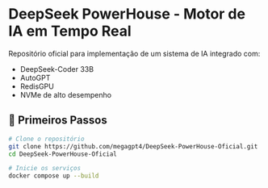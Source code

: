 # DeepSeek PowerHouse - Motor de IA em Tempo Real

Repositório oficial para implementação de um sistema de IA integrado com:
- DeepSeek-Coder 33B
- AutoGPT
- RedisGPU
- NVMe de alto desempenho

## 🚀 Primeiros Passos

```bash
# Clone o repositório
git clone https://github.com/megagpt4/DeepSeek-PowerHouse-Oficial.git
cd DeepSeek-PowerHouse-Oficial

# Inicie os serviços
docker compose up --build
